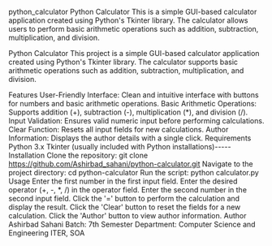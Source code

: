 python_calculator
Python Calculator This is a simple GUI-based calculator application created using Python's Tkinter library. The calculator allows users to perform basic arithmetic operations such as addition, subtraction, multiplication, and division.

Python Calculator
This project is a simple GUI-based calculator application created using Python's Tkinter library. The calculator supports basic arithmetic operations such as addition, subtraction, multiplication, and division.

Features
User-Friendly Interface: Clean and intuitive interface with buttons for numbers and basic arithmetic operations.
Basic Arithmetic Operations: Supports addition (+), subtraction (-), multiplication (*), and division (/).
Input Validation: Ensures valid numeric input before performing calculations.
Clear Function: Resets all input fields for new calculations.
Author Information: Displays the author details with a single click.
Requirements
Python 3.x
Tkinter (usually included with Python installations)-----
Installation
Clone the repository:
git clone https://github.com/Ashirbad_sahani/python-calculator.git
Navigate to the project directory:
cd python-calculator
Run the script:
python calculator.py
Usage
Enter the first number in the first input field.
Enter the desired operator (+, -, *, /) in the operator field.
Enter the second number in the second input field.
Click the '=' button to perform the calculation and display the result.
Click the 'Clear' button to reset the fields for a new calculation.
Click the 'Author' button to view author information.
Author
Ashirbad Sahani
Batch: 7th Semester
Department: Computer Science and Engineering
ITER, SOA
